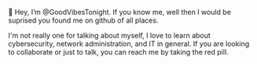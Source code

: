 👋 Hey, I’m @GoodVibesTonight.
     If you know me, well then I would be suprised you found me on github of all places. 

I'm not really one for talking about myself, I love to learn about cybersecurity, network administration, and IT in general.
    If you are looking to collaborate or just to talk, you can reach me by taking the red pill. 

<!---
GoodVibesTonight/GoodVibesTonight is a ✨ special ✨ repository because its `README.md` (this file) appears on your GitHub profile.
You can click the Preview link to take a look at your changes.
--->
